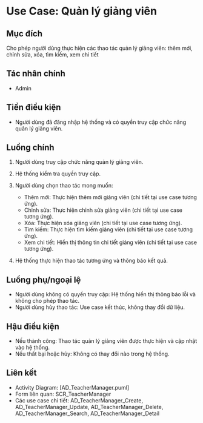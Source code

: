 # Use Case: Quản lý giảng viên

## Mục đích

Cho phép người dùng thực hiện các thao tác quản lý giảng viên: thêm mới, chỉnh sửa, xóa, tìm kiếm, xem chi tiết

## Tác nhân chính

* Admin

## Tiền điều kiện

* Người dùng đã đăng nhập hệ thống và có quyền truy cập chức năng quản lý giảng viên.

## Luồng chính

1. Người dùng truy cập chức năng quản lý giảng viên.
2. Hệ thống kiểm tra quyền truy cập.
3. Người dùng chọn thao tác mong muốn:

   * Thêm mới: Thực hiện thêm mới giảng viên (chi tiết tại use case tương ứng).
   * Chỉnh sửa: Thực hiện chỉnh sửa giảng viên (chi tiết tại use case tương ứng).
   * Xóa: Thực hiện xóa giảng viên (chi tiết tại use case tương ứng).
   * Tìm kiếm: Thực hiện tìm kiếm giảng viên (chi tiết tại use case tương ứng).
   * Xem chi tiết: Hiển thị thông tin chi tiết giảng viên (chi tiết tại use case tương ứng). 

4. Hệ thống thực hiện thao tác tương ứng và thông báo kết quả.

## Luồng phụ/ngoại lệ

* Người dùng không có quyền truy cập: Hệ thống hiển thị thông báo lỗi và không cho phép thao tác.
* Người dùng hủy thao tác: Use case kết thúc, không thay đổi dữ liệu.

## Hậu điều kiện

* Nếu thành công: Thao tác quản lý giảng viên được thực hiện và cập nhật vào hệ thống.
* Nếu thất bại hoặc hủy: Không có thay đổi nào trong hệ thống.

## Liên kết

* Activity Diagram: [AD_TeacherManager.puml]
* Form liên quan: SCR_TeacherManager
* Các use case chi tiết: AD_TeacherManager_Create, AD_TeacherManager_Update, AD_TeacherManager_Delete, AD_TeacherManager_Search, AD_TeacherManager_Detail
